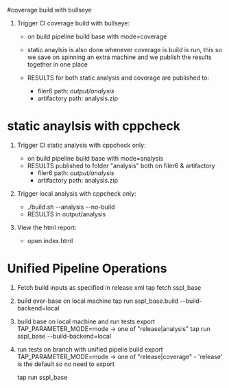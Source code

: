 #coverage build with bullseye
1. Trigger CI coverage build with bullseye:
    * on build pipeline build base with mode=coverage
    * static anaylsis is also done whenever coverage is build is run, this so we save on spinning an extra machine 
       and we publish the results together in one place

    * RESULTS for both static analysis and coverage are published to:
      * filer6 path: _output/analysis_
      * artifactory path: analysis.zip

# static anaylsis with cppcheck
1. Trigger CI static analysis with cppcheck only:
    * on build pipeline build base with mode=analysis
    * RESULTS published to folder "analysis" both on filer6 & artifactory
        * filer6 path: _output/analysis_
        * artifactory path: analysis.zip
 
2. Trigger local analysis with cppcheck only:
    * ./build.sh --analysis --no-build
    * RESULTS in output/analysis
    
3. View the html report:
    * open index.html
    
# Unified Pipeline Operations
1) Fetch build inputs as specified in release xml
   tap fetch sspl_base
2) build ever-base on local machine
   tap run sspl_base.build --build-backend=local
3) build base on local machine and run tests
   export TAP_PARAMETER_MODE=mode -> one of "release|analysis"
   tap run sspl_base --build-backend=local
4) run tests on branch with unified pipelie build
   export TAP_PARAMETER_MODE=mode -> one of "release|coverage" - 'release' is the default so no need to export
   
   tap run sspl_base
